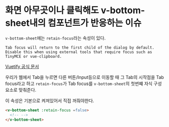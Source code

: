 # 화면 아무곳이나 클릭해도 v-bottom-sheet내의 컴포넌트가 반응하는 이슈

`v-bottom-sheet`에는 `retain-focus`라는 속성이 있다.

```
Tab focus will return to the first child of the dialog by default. Disable this when using external tools that require focus such as TinyMCE or vue-clipboard.
```
[Vuetify 공식 문서](https://vuetifyjs.com/en/api/v-bottom-sheet/)

우리가 웹에서 Tab을 누르면 다른 버튼/Input등으로 이동할 때 그 Tab의 시작점을 Tab focus라고 하고 `retain-focus`가 Tab focus를 `v-bottom-sheet`의 첫번쨰 자식 구성요소로 맞춰준다.

이 속성은 기본으로 켜져있어서 직접 꺼줘야한다.

```html
<v-bottom-sheet :retain-focus =false>
  <!-- -->
</v-bottom-sheet>